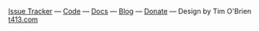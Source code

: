 [Issue Tracker](http://bugs.coala-analyzer.org/)
&mdash;
[Code](http://git.coala-analyzer.org/)
&mdash;
[Docs](http://docs.coala-analyzer.org/)
&mdash;
[Blog](http://planet.coala-analyzer.org/)
&mdash;
[Donate](http://donate.coala-analyzer.org)
&mdash;
Design by Tim O'Brien [t413.com](http://t413.com/)
